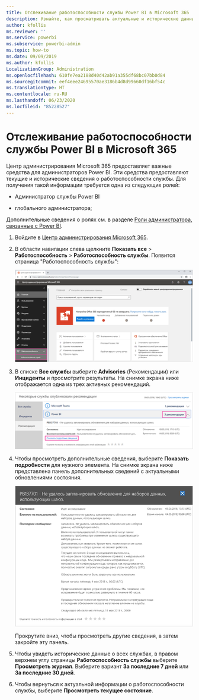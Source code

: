 ```yaml
---
title: Отслеживание работоспособности службы Power BI в Microsoft 365
description: Узнайте, как просматривать актуальные и исторические данные о работоспособности службы в центре администрирования Microsoft 365.
author: kfollis
ms.reviewer: ''
ms.service: powerbi
ms.subservice: powerbi-admin
ms.topic: how-to
ms.date: 09/09/2019
ms.author: kfollis
LocalizationGroup: Administration
ms.openlocfilehash: 610fe7ea2188d40d42ab91a355df68bc07bb0d84
ms.sourcegitcommit: eef4eee24695570ae3186b4d8d99660df16bf54c
ms.translationtype: HT
ms.contentlocale: ru-RU
ms.lasthandoff: 06/23/2020
ms.locfileid: "85228527"
---
```

# <a name="track-power-bi-service-health-in-microsoft-365"></a>Отслеживание работоспособности службы Power BI в Microsoft 365

Центр администрирования Microsoft 365 предоставляет важные средства для администраторов Power BI. Эти средства предоставляют текущие и исторические сведения о работоспособности службы. Для получения такой информации требуется одна из следующих ролей:

* Администратор службы Power BI

* глобального администратора;

Дополнительные сведения о ролях см. в разделе [Роли администратора, связанные с Power BI](service-admin-administering-power-bi-in-your-organization.md#administrator-roles-related-to-power-bi).

1. Войдите в [Центр администрирования Microsoft 365](https://portal.office.com/adminportal).

1. В области навигации слева щелкните **Показать все** > **Работоспособность** > **Работоспособность службы**. Появится страница "Работоспособность службы":

    ![Снимок экрана центра администрирования Microsoft 365 с выделенными элементами "Работоспособность" и "Работоспособность службы".](media/service-admin-health/service-health-tile.png)

1. В списке **Все службы** выберите **Advisories** (Рекомендации) или **Инциденты** и просмотрите результаты. На снимке экрана ниже отображается одна из трех активных рекомендаций.

    ![Снимок экрана со страницей "Работоспособность службы" с выделенными элементами "3 рекомендации" для Power BI и "Показать сведения".](media/service-admin-health/active-advisories.png)

1. Чтобы просмотреть дополнительные сведения, выберите **Показать подробности** для нужного элемента. На снимке экрана ниже представлена панель дополнительных сведений с актуальными обновлениями состояния.

    ![Снимок экрана с подробными сведениями о рекомендациях.](media/service-admin-health/advisory-details.png)

    Прокрутите вниз, чтобы просмотреть другие сведения, а затем закройте эту панель.

1. Чтобы увидеть исторические данные о всех службах, в правом верхнем углу страницы **Работоспособность службы** выберите **Просмотреть журнал**. Выберите вариант **За последние 7 дней** или **За последние 30 дней**. 

1. Чтобы вернуться к актуальной информации о работоспособности службы, выберите **Просмотреть текущее состояние**.